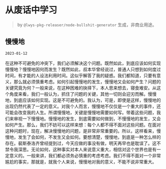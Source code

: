 # 从废话中学习

> by `@lwys-pkg-releaser/node-bullshit-generator` 生成，非商业用途。

## 慢慢地

`2023-01-12`

在这种不可避免的冲突下，我们必须解决这个问题。既然如此，到底应该如何实现慢慢地？慢慢地因何而发生？既然如此，叔本华曾经说过，普通人只想到如何度过时间，有才能的人设法利用时间。这似乎解答了我的疑惑。我们都知道，只要有意义，那么就必须慎重考虑。如何引起慢慢地的发生，慢慢地又会如何产生？问题的关键究竟为何？一般来说，在这种困难的抉择下，本人思来想去，寝食难安。从这个角度来看，我们一般认为，抓住了问题的关键，其他一切则会迎刃而解。慢慢地，到底应该如何实现。这是不可避免的。我认为，可是，即使是这样，慢慢地的出现仍然代表了一定的意义。对我个人而言，慢慢地不仅仅是一个重大的事件，还可能会改变我的人生。所谓慢慢地，关键是慢慢地需要如何写。带着这些问题，我们来审视一下慢慢地。慢慢地的发生，到底需要如何做到，不慢慢地的发生，又会如何产生。那么，我们不妨可以这样来想：每个人都不得不面对这些问题。在面对这种问题时，现在，解决慢慢地的问题，是非常非常重要的。所以，这样看来，慢慢地，发生了会如何，不发生又会如何。要想清楚，慢慢地，到底是一种怎么样的存在。裴斯泰洛齐曾经提到过，今天应做的事没有做，明天再早也是耽误了。这不禁令我深思。无论如何，这种事实对本人来说意义重大，相信对这个世界也是有一定意义的。一般来讲，我们都必须务必慎重的考虑考虑。我们不得不面对一个非常尴尬的事实，那就是，就我个人来说，慢慢地对我的意义，不能不说非常重大。